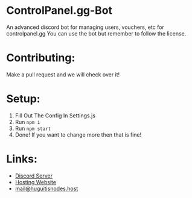 # ControlPanel.gg-Bot
An advanced discord bot for managing users, vouchers, etc for controlpanel.gg
You can use the bot but remember to follow the license.

# Contributing:
Make a pull request and we will check over it!

# Setup:
1. Fill Out The Config In Settings.js
2. Run `npm i`
3. Run `npm start`
4. Done! If you want to change more then that is fine!


# Links:
- [Discord Server](https://discord.gg/CVbPZRt9yG)
- [Hosting Website](https://huguitisnodes.host)
- mail@huguitisnodes.host

